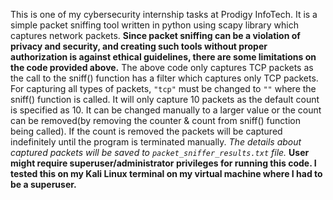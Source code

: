 This is one of my cybersecurity internship tasks at Prodigy InfoTech. 
It is a simple packet sniffing tool written in python using scapy library which captures network packets.
**Since packet sniffing can be a violation of privacy and security, and creating such tools without proper authorization is against ethical guidelines, there are some limitations on the code provided above.**
The above code only captures TCP packets as the call to the sniff() function has a filter which captures only TCP packets.
For capturing all types of packets, `"tcp"` must be changed to `""` where the sniff() function is called.
It will only capture 10 packets as the default count is specified as 10. It can be changed manually to a larger value or the count can be removed(by removing the counter & count from sniff() function being called). If the count is removed the packets will be captured indefinitely until the program is terminated manually.
*The details about captured packets will be saved to `packet_sniffer_results.txt` file.*
**User might require superuser/administrator privileges for running this code. I tested this on my Kali Linux terminal on my virtual machine where I had to be a superuser.**
